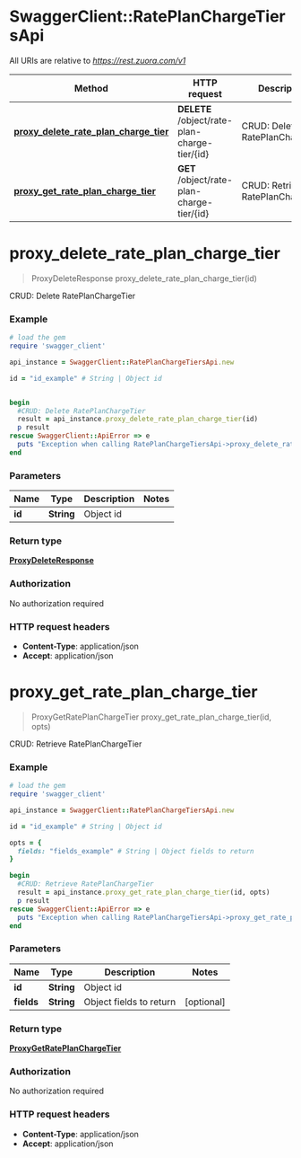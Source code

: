 # SwaggerClient::RatePlanChargeTiersApi

All URIs are relative to *https://rest.zuora.com/v1*

Method | HTTP request | Description
------------- | ------------- | -------------
[**proxy_delete_rate_plan_charge_tier**](RatePlanChargeTiersApi.md#proxy_delete_rate_plan_charge_tier) | **DELETE** /object/rate-plan-charge-tier/{id} | CRUD: Delete RatePlanChargeTier
[**proxy_get_rate_plan_charge_tier**](RatePlanChargeTiersApi.md#proxy_get_rate_plan_charge_tier) | **GET** /object/rate-plan-charge-tier/{id} | CRUD: Retrieve RatePlanChargeTier


# **proxy_delete_rate_plan_charge_tier**
> ProxyDeleteResponse proxy_delete_rate_plan_charge_tier(id)

CRUD: Delete RatePlanChargeTier



### Example
```ruby
# load the gem
require 'swagger_client'

api_instance = SwaggerClient::RatePlanChargeTiersApi.new

id = "id_example" # String | Object id


begin
  #CRUD: Delete RatePlanChargeTier
  result = api_instance.proxy_delete_rate_plan_charge_tier(id)
  p result
rescue SwaggerClient::ApiError => e
  puts "Exception when calling RatePlanChargeTiersApi->proxy_delete_rate_plan_charge_tier: #{e}"
end
```

### Parameters

Name | Type | Description  | Notes
------------- | ------------- | ------------- | -------------
 **id** | **String**| Object id | 

### Return type

[**ProxyDeleteResponse**](ProxyDeleteResponse.md)

### Authorization

No authorization required

### HTTP request headers

 - **Content-Type**: application/json
 - **Accept**: application/json



# **proxy_get_rate_plan_charge_tier**
> ProxyGetRatePlanChargeTier proxy_get_rate_plan_charge_tier(id, opts)

CRUD: Retrieve RatePlanChargeTier



### Example
```ruby
# load the gem
require 'swagger_client'

api_instance = SwaggerClient::RatePlanChargeTiersApi.new

id = "id_example" # String | Object id

opts = { 
  fields: "fields_example" # String | Object fields to return
}

begin
  #CRUD: Retrieve RatePlanChargeTier
  result = api_instance.proxy_get_rate_plan_charge_tier(id, opts)
  p result
rescue SwaggerClient::ApiError => e
  puts "Exception when calling RatePlanChargeTiersApi->proxy_get_rate_plan_charge_tier: #{e}"
end
```

### Parameters

Name | Type | Description  | Notes
------------- | ------------- | ------------- | -------------
 **id** | **String**| Object id | 
 **fields** | **String**| Object fields to return | [optional] 

### Return type

[**ProxyGetRatePlanChargeTier**](ProxyGetRatePlanChargeTier.md)

### Authorization

No authorization required

### HTTP request headers

 - **Content-Type**: application/json
 - **Accept**: application/json



